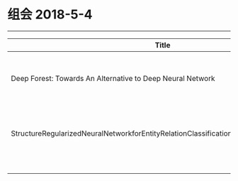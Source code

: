 # 组会 2018-5-4
------------
| Title                                    | Detail                | Author    |
| ---------------------------------------- | --------------------- | --------- |
| Deep Forest: Towards An Alternative to Deep Neural Network | 周志华提出的gcForest多粒度级联森林 | FuYingNan |
|StructureRegularizedNeuralNetworkforEntityRelationClassificationforChineseLiteratureText |利用结构正则化简化句法结构，进行关系提取| KuangJun   |
|                                          |                       | LiNa      |


